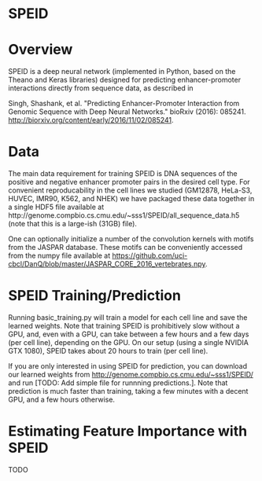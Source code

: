 # SPEID

<h1>Overview</h1>

SPEID is a deep neural network (implemented in Python, based on the Theano and Keras libraries) designed for predicting enhancer-promoter interactions directly from sequence data, as described in 

Singh, Shashank, et al. "Predicting Enhancer-Promoter Interaction from Genomic Sequence with Deep Neural Networks." bioRxiv (2016): 085241. http://biorxiv.org/content/early/2016/11/02/085241.

<h1>Data</h1>
The main data requirement for training SPEID is DNA sequences of the positive and negative enhancer promoter pairs in the desired cell type. For convenient reproducability in the cell lines we studied (GM12878, HeLa-S3, HUVEC, IMR90, K562, and NHEK) we have packaged these data together in a single HDF5 file available at http://genome.compbio.cs.cmu.edu/~sss1/SPEID/all_sequence_data.h5 (note that this is a large-ish (31GB) file).

One can optionally initialize a number of the convolution kernels with motifs from the JASPAR database. These motifs can be conveniently accessed from the numpy file available at https://github.com/uci-cbcl/DanQ/blob/master/JASPAR_CORE_2016_vertebrates.npy.

<h1>SPEID Training/Prediction</h1>

Running basic_training.py will train a model for each cell line and save the learned weights. Note that training SPEID is prohibitively slow without a GPU, and, even with a GPU, can take between a few hours and a few days (per cell line), depending on the GPU. On our setup (using a single NVIDIA GTX 1080), SPEID takes about 20 hours to train (per cell line).

If you are only interested in using SPEID for prediction, you can download our learned weights from http://genome.compbio.cs.cmu.edu/~sss1/SPEID/ and run [TODO: Add simple file for runnning predictions.]. Note that prediction is much faster than training, taking a few minutes with a decent GPU, and a few hours otherwise.

<h1>Estimating Feature Importance with SPEID</h1>

TODO

